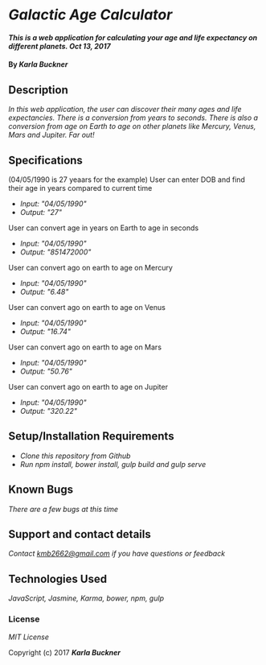 # _Galactic Age Calculator_

#### _This is a web application for calculating your age and life expectancy on different planets. Oct 13, 2017_

#### By _**Karla Buckner**_

## Description

_In this web application, the user can discover their many ages and life expectancies. There is a conversion from years to seconds. There is also a conversion from age on Earth to age on other planets like Mercury, Venus, Mars and Jupiter. Far out!_

## Specifications
(04/05/1990 is 27 yeaars for the example)
User can enter DOB and find their age in years compared to current time
* _Input: "04/05/1990"_
* _Output: "27"_


User can convert age in years on Earth to age in seconds
* _Input: "04/05/1990"_
* _Output: "851472000"_

User can convert ago on earth to age on Mercury
* _Input: "04/05/1990"_
* _Output: "6.48"_

User can convert ago on earth to age on Venus
* _Input: "04/05/1990"_
* _Output: "16.74"_

User can convert ago on earth to age on Mars
* _Input: "04/05/1990"_
* _Output: "50.76"_

User can convert ago on earth to age on Jupiter
* _Input: "04/05/1990"_
* _Output: "320.22"_

## Setup/Installation Requirements

* _Clone this repository from Github_
* _Run npm install, bower install, gulp build and gulp serve_

## Known Bugs

_There are a few bugs at this time_

## Support and contact details

_Contact kmb2662@gmail.com if you have questions or feedback_

## Technologies Used

_JavaScript, Jasmine, Karma, bower, npm, gulp_

### License

*MIT License*

Copyright (c) 2017 **_Karla Buckner_**

